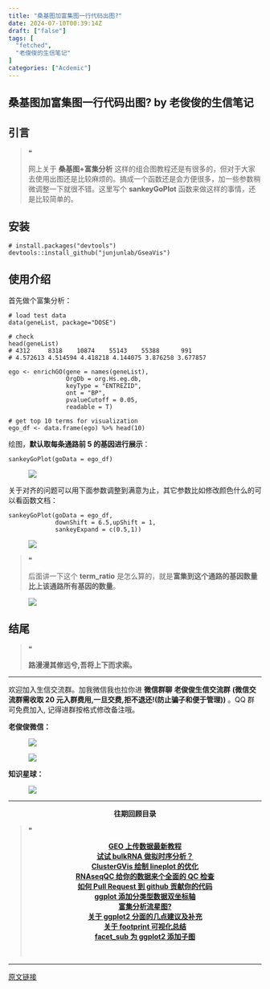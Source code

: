 ```yaml
---
title: "桑基图加富集图一行代码出图?"
date: 2024-07-10T00:39:14Z
draft: ["false"]
tags: [
  "fetched",
  "老俊俊的生信笔记"
]
categories: ["Acdemic"]
---
```

桑基图加富集图一行代码出图? by 老俊俊的生信笔记
------
<div><section data-tool="mdnice编辑器" data-website="https://www.mdnice.com" data-mpa-powered-by="yiban.io"><section><mp-common-profile data-pluginname="mpprofile" data-id="MzkyMTI1MTYxNA==" data-headimg="http://mmbiz.qpic.cn/sz_mmbiz_png/G5jjcE4usezgsqIGqjITSMggCTSoViaYeoKe2xoZr1IIvNJoztibQxibYHLDDoiabwAc6Ggws3Tvdo8EPss2nLgaVQ/0?wx_fmt=png" data-nickname="老俊俊的生信笔记" data-alias="JunJunLab" data-signature="老俊俊的生信技能和知识分享,我不是巨人,但你可以站在我的肩膀上更进一步!" data-from="0" data-is_biz_ban="0"></mp-common-profile></section></section><section><mp-common-clmusic data-pluginname="insertaudio" type="1" music_name="爱，很简单" albumurl="http://wx.y.gtimg.cn/music/photo_new/T002R500x500M000003ROVwj4PqLPa_2.jpg" singer="陶喆" duration="269000" username="v2_060000231003b20faec8cae2811ec0d6cf02ed31b07731fcb3f91623a9507625e4d60d9d2e14@finder" music_source="1" is_vip="1" listenid="78221641490562176"></mp-common-clmusic></section><section data-tool="mdnice编辑器" data-website="https://www.mdnice.com"><h2 data-tool="mdnice编辑器"><span></span><span>引言</span><span></span></h2><blockquote data-tool="mdnice编辑器"><span>❝</span><p>网上关于 <strong>桑基图+富集分析</strong> 这样的组合图教程还是有很多的，但对于大家去使用出图还是比较麻烦的。搞成一个函数还是会方便很多，加一些参数稍微调整一下就很不错。这里写个 <strong>sankeyGoPlot</strong> 函数来做这样的事情，还是比较简单的。</p></blockquote><h2 data-tool="mdnice编辑器"><span></span><span>安装</span><span></span></h2><pre data-tool="mdnice编辑器"><span></span><code><span># install.packages("devtools")</span><br>devtools::install_github(<span>"junjunlab/GseaVis"</span>)<br></code></pre><h2 data-tool="mdnice编辑器"><span></span><span>使用介绍</span><span></span></h2><p data-tool="mdnice编辑器">首先做个富集分析：</p><pre data-tool="mdnice编辑器"><span></span><code><span># load test data</span><br>data(geneList, package=<span>"DOSE"</span>)<br><br><span># check</span><br>head(geneList)<br><span># 4312     8318    10874    55143    55388      991</span><br><span># 4.572613 4.514594 4.418218 4.144075 3.876258 3.677857</span><br><br>ego &lt;- enrichGO(gene = names(geneList),<br>                OrgDb = org.Hs.eg.db,<br>                keyType = <span>"ENTREZID"</span>,<br>                ont = <span>"BP"</span>,<br>                pvalueCutoff = <span>0.05</span>,<br>                readable = <span>T</span>)<br><br><span># get top 10 terms for visualization</span><br>ego_df &lt;- data.frame(ego) %&gt;% head(<span>10</span>)<br></code></pre><p data-tool="mdnice编辑器">绘图，<strong>默认取每条通路前 5 的基因进行展示</strong>：</p><pre data-tool="mdnice编辑器"><span></span><code>sankeyGoPlot(goData = ego_df)<br></code></pre><figure data-tool="mdnice编辑器"><img data-imgfileid="100030290" data-ratio="0.7509057971014492" data-src="https://mmbiz.qpic.cn/sz_mmbiz_png/G5jjcE4usezu17hibdx6ol1ricSAL1qKPAYNWjCPv1v2vzpZhn4k5HVqicBwqWSmBDY26l57ia46TLQ1fXYp44xZicg/640?wx_fmt=png&amp;from=appmsg" data-type="png" data-w="1104" src="https://mmbiz.qpic.cn/sz_mmbiz_png/G5jjcE4usezu17hibdx6ol1ricSAL1qKPAYNWjCPv1v2vzpZhn4k5HVqicBwqWSmBDY26l57ia46TLQ1fXYp44xZicg/640?wx_fmt=png&amp;from=appmsg"></figure><p data-tool="mdnice编辑器">关于对齐的问题可以用下面参数调整到满意为止，其它参数比如修改颜色什么的可以看函数文档：</p><pre data-tool="mdnice编辑器"><span></span><code>sankeyGoPlot(goData = ego_df,<br>             downShift = <span>6.5</span>,upShift = <span>1</span>,<br>             sankeyExpand = c(<span>0.5</span>,<span>1</span>))<br></code></pre><figure data-tool="mdnice编辑器"><img data-imgfileid="100030292" data-ratio="0.7105038428693424" data-src="https://mmbiz.qpic.cn/sz_mmbiz_png/G5jjcE4usezu17hibdx6ol1ricSAL1qKPA1JFpYtkpOTxejRc1WyjoehU5DT8ZdjcKlWvX3dgnEzlsZ5OWfiaoecw/640?wx_fmt=png&amp;from=appmsg" data-type="png" data-w="1171" src="https://mmbiz.qpic.cn/sz_mmbiz_png/G5jjcE4usezu17hibdx6ol1ricSAL1qKPA1JFpYtkpOTxejRc1WyjoehU5DT8ZdjcKlWvX3dgnEzlsZ5OWfiaoecw/640?wx_fmt=png&amp;from=appmsg"></figure><blockquote data-tool="mdnice编辑器"><span>❝</span><p>后面讲一下这个 <strong>term_ratio</strong> 是怎么算的，就是<strong>富集到这个通路的基因数量比上该通路所有基因的数量</strong>。</p></blockquote><figure data-tool="mdnice编辑器"><img data-imgfileid="100030289" data-ratio="0.4911080711354309" data-src="https://mmbiz.qpic.cn/sz_mmbiz_png/G5jjcE4usezu17hibdx6ol1ricSAL1qKPAsB0jjXiaSnHokEBbJJpBUErPxHlNLqDUMMDV0gDHiaIUdWtvyzqATKqw/640?wx_fmt=png&amp;from=appmsg" data-type="png" data-w="731" src="https://mmbiz.qpic.cn/sz_mmbiz_png/G5jjcE4usezu17hibdx6ol1ricSAL1qKPAsB0jjXiaSnHokEBbJJpBUErPxHlNLqDUMMDV0gDHiaIUdWtvyzqATKqw/640?wx_fmt=png&amp;from=appmsg"></figure><h2 data-tool="mdnice编辑器"><span></span><span>结尾</span><span></span></h2><blockquote data-tool="mdnice编辑器"><span>❝</span><p><strong>路漫漫其修远兮,吾将上下而求索。</strong></p></blockquote><hr data-tool="mdnice编辑器"><p data-tool="mdnice编辑器">欢迎加入生信交流群。加我微信我也拉你进 <strong>微信群聊</strong> <strong>老俊俊生信交流群</strong> <strong>(微信交流群需收取 20 元入群费用,一旦交费,拒不退还!(防止骗子和便于管理))</strong> 。QQ 群可免费加入, 记得进群按格式修改备注哦。</p><section data-tool="mdnice编辑器"><section><p><strong>老俊俊微信：</strong></p><figure><img data-imgfileid="100030288" data-ratio="1" data-src="https://mmbiz.qpic.cn/sz_mmbiz_png/G5jjcE4usezu17hibdx6ol1ricSAL1qKPAJOdFGNdbj3mJ3Kd9HnfLrtPUsDnAu66braxCUiaKV489Qib0PDfJA1RA/640?wx_fmt=png&amp;from=appmsg" data-type="png" data-w="430" src="https://mmbiz.qpic.cn/sz_mmbiz_png/G5jjcE4usezu17hibdx6ol1ricSAL1qKPAJOdFGNdbj3mJ3Kd9HnfLrtPUsDnAu66braxCUiaKV489Qib0PDfJA1RA/640?wx_fmt=png&amp;from=appmsg"></figure><figure><img data-imgfileid="100030291" data-ratio="1.3668430335097002" data-src="https://mmbiz.qpic.cn/sz_mmbiz_png/G5jjcE4usezu17hibdx6ol1ricSAL1qKPAGdF1Jt1tBiaevOL4InUmmycfN6Tca2CQ9319g9uAqh5ibPqIc7lYcJfw/640?wx_fmt=png&amp;from=appmsg" data-type="png" data-w="567" src="https://mmbiz.qpic.cn/sz_mmbiz_png/G5jjcE4usezu17hibdx6ol1ricSAL1qKPAGdF1Jt1tBiaevOL4InUmmycfN6Tca2CQ9319g9uAqh5ibPqIc7lYcJfw/640?wx_fmt=png&amp;from=appmsg"></figure></section><section><p><strong>知识星球：</strong></p><figure><img data-imgfileid="100030297" data-ratio="1.5896226415094339" data-src="https://mmbiz.qpic.cn/sz_mmbiz_jpg/G5jjcE4usezu17hibdx6ol1ricSAL1qKPAbleyMBRNyRKFPT77dV4XzbNScerf3RAw8qqibkUVdpEP8mRA5Zr0s7g/640?wx_fmt=jpeg&amp;from=appmsg" data-type="jpeg" data-w="1060" src="https://mmbiz.qpic.cn/sz_mmbiz_jpg/G5jjcE4usezu17hibdx6ol1ricSAL1qKPAbleyMBRNyRKFPT77dV4XzbNScerf3RAw8qqibkUVdpEP8mRA5Zr0s7g/640?wx_fmt=jpeg&amp;from=appmsg"></figure></section></section><hr data-tool="mdnice编辑器"><p data-tool="mdnice编辑器"><strong></strong></p><center data-tool="mdnice编辑器"><strong> 往期回顾目录</strong></center><blockquote data-tool="mdnice编辑器"><span>❝</span><p><strong></strong></p><center><strong><a href="https://mp.weixin.qq.com/s?__biz=MzkyMTI1MTYxNA==&amp;mid=2247513935&amp;idx=1&amp;sn=7149af238f8ae9ef1750349fef7e79e9&amp;chksm=c1848d3ef6f3042892939e2ddee645b405c6a007fc290ff8e67f5cceeb7af37ff2cb11f1df93&amp;token=1267815615&amp;lang=zh_CN&amp;scene=21#wechat_redirect" data-linktype="2">GEO 上传数据最新教程</a></strong></center><strong><center><a href="https://mp.weixin.qq.com/s?__biz=MzkyMTI1MTYxNA==&amp;mid=2247513903&amp;idx=1&amp;sn=7406e159002c4f5a11dffb74cd8bc16c&amp;chksm=c1848d5ef6f304485adeb4927b95318412d1f2d3aaddc21a6a60d58c4f4cac9d2c02340421e3&amp;token=350392803&amp;lang=zh_CN&amp;scene=21#wechat_redirect" data-linktype="2">试试 bulkRNA 做拟时序分析？</a></center></strong><strong><center><a href="https://mp.weixin.qq.com/s?__biz=MzkyMTI1MTYxNA==&amp;mid=2247513809&amp;idx=1&amp;sn=05eb04b579b04ff5b20f3cab2f52406a&amp;chksm=c1848ca0f6f305b6005b1f9853a79843be0e582f7519c234350a6b22b81f7d07f5d749dbe87b&amp;token=350392803&amp;lang=zh_CN&amp;scene=21#wechat_redirect" data-linktype="2">ClusterGVis 绘制 lineplot 的优化</a></center></strong><strong><center><a href="https://mp.weixin.qq.com/s?__biz=MzkyMTI1MTYxNA==&amp;mid=2247513792&amp;idx=1&amp;sn=b71dffea7f6dd9ad8acaec98ee99678c&amp;chksm=c1848cb1f6f305a7c85b54cbc9f40e2aaffefbc119654d533cd0aef2480eda6e7946295d5008&amp;token=1799964631&amp;lang=zh_CN&amp;scene=21#wechat_redirect" data-linktype="2">RNAseqQC 给你的数据来个全面的 QC 检查</a></center></strong><strong><center><a href="https://mp.weixin.qq.com/s?__biz=MzkyMTI1MTYxNA==&amp;mid=2247513652&amp;idx=1&amp;sn=4750e40c39e055b0b8b6dae51d70c620&amp;chksm=c1848c45f6f30553044afacb5ea3544afd63287fd90f60858859b873db060019a569208590e9&amp;token=1799964631&amp;lang=zh_CN&amp;scene=21#wechat_redirect" data-linktype="2">如何 Pull Request 到 github 贡献你的代码</a></center></strong><strong><center><a href="https://mp.weixin.qq.com/s?__biz=MzkyMTI1MTYxNA==&amp;mid=2247513591&amp;idx=2&amp;sn=24c65a23ae46dfd31757b8e5a4c5908d&amp;chksm=c1848f86f6f30690024b4d74a8a4beadd5a4691ee30df9287ed42b24a9e1fd42f531adecde9e&amp;token=1130224323&amp;lang=zh_CN&amp;scene=21#wechat_redirect" data-linktype="2">ggplot 添加分类型数据双坐标轴</a></center></strong><strong><center><a href="https://mp.weixin.qq.com/s?__biz=MzkyMTI1MTYxNA==&amp;mid=2247513571&amp;idx=1&amp;sn=65c28c7798caee6a68208c7f8c50cc2b&amp;chksm=c1848f92f6f3068409d1036f0b038d7d127cee7c897138b12ddc34dc13f7b019136342582d86&amp;token=1130224323&amp;lang=zh_CN&amp;scene=21#wechat_redirect" data-linktype="2">富集分析流星图?</a></center></strong><strong><center><a href="https://mp.weixin.qq.com/s?__biz=MzkyMTI1MTYxNA==&amp;mid=2247513557&amp;idx=1&amp;sn=0fdca9269c6def6c32006d1e8c29ac75&amp;chksm=c1848fa4f6f306b2fa7365b1cca4ea609ff0a3b11f1cdd1ca3badc9a4296ed636064fda727da&amp;token=1130224323&amp;lang=zh_CN&amp;scene=21#wechat_redirect" data-linktype="2">关于 ggplot2 分面的几点建议及补充</a></center></strong><strong><center><a href="https://mp.weixin.qq.com/s?__biz=MzkyMTI1MTYxNA==&amp;mid=2247513497&amp;idx=1&amp;sn=099c2c64ad62fbd0cfed434cf6c9efe6&amp;chksm=c1848fe8f6f306fe1a50d1c1e40edaad3b22940d5be76b87a78d3cf6b31d593d144c66a82640&amp;token=1130224323&amp;lang=zh_CN&amp;scene=21#wechat_redirect" data-linktype="2">关于 footprint 可视化总结</a></center></strong><strong><center><a href="https://mp.weixin.qq.com/s?__biz=MzkyMTI1MTYxNA==&amp;mid=2247513431&amp;idx=1&amp;sn=3817318720a1e6dec2274a9a5fdcabd9&amp;chksm=c1848f26f6f30630827c14c6ca2be924431b0f3844b28643a5d2880237774770d457e9c563f3&amp;token=1097809733&amp;lang=zh_CN&amp;scene=21#wechat_redirect" data-linktype="2">facet_sub 为 ggplot2 添加子图</a></center></strong><p><br></p></blockquote></section><p><mp-style-type data-value="3"></mp-style-type></p></div>  
<hr>
<a href="https://mp.weixin.qq.com/s/4jnYpnDjxOK-uIqRc0rpeA",target="_blank" rel="noopener noreferrer">原文链接</a>
